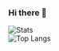 ### Hi there 👋
<h align = "left"><img src = "https://github-readme-stats.vercel.app/api?username=CorwinDev&theme=radical" alt = "Stats" /></h><br>
![Top Langs](https://github-readme-stats.vercel.app/api/top-langs/?username=CorwinDev&hide=TeX&layout=compact&theme=radical)
